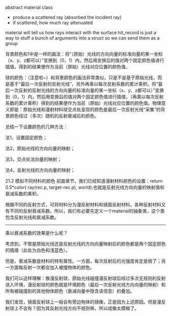 abstract material class
- produce a scattered ray (absorbed the incident ray)
- if scattered, how much ray attenuated

material will tell us how rays interact with the surface
hit_record is just a way to stuff a bunch of arguments into a struct so we can send them as a group

背景颜色和1中是一样的画法：将“（原始）光线的方向向量的标准向量的某一坐标（x、y、z都可以）”变换到（0，1）内，然后用变换后的值对两个固定颜色值进行插值，得到的结果便作为当前（原始）光线对应位置的颜色值。

球的颜色：（注意啦~）和背景颜色的画法非常类似，只是不是基于原始光线，而是基于“最后一次反射的反射光线”，另外再乘以每次反射系数的累计乘积。将“最后一次反射的反射光线的方向向量的标准向量的某一坐标（x、y、z都可以）”变换到（0，1）内，然后用变换后的值对两个固定颜色值进行插值，（再乘以每次反射系数的累计乘积）得到的结果便作为当前（原始）光线对应位置的颜色值。物理意义即是：原始光线和漫射材料球交点处呈现的颜色是最后一次反射光线“采集”的背景颜色经过（多次）随机的反射衰减后的颜色。

总结一下设置颜色的几种方法：

法1，设置固定颜色；

法2，原始光线的方向向量的映射；

法3，交点处法向量的映射；

法4，反射光线的方向向量的映射；

21.2 模拟不同材料的颜色
前面章节，我们已经知道漫射材料颜色的设置：return 0.5*color( ray(rec.p, target-rec.p), world);也就是反射光线方向向量的映射值和衰减系数的乘积。

根据不同的反射方式，可将材料分为漫反射材料和镜面反射材料。各种反射材料又有不同的反射衰减系数。所以，我们有必要先定义一个material的抽象类，这个类包含反射光线和衰减系数。

---

乘以衰减系数的效果是什么呢？

考虑到，不管是原始光线还是反射光线的方向向量映射后的颜色都是两个固定颜色的插值（此处为白色和浅蓝色）。

但是，衰减系数是材料的特有属性。一方面，每次反射后的光强度肯定是弱了；另一方面每反射一次都会加入被撞物体的颜色。

我们可以这样理解：像漫反射球，原始光线碰撞漫反射球后经过多次无规则的反射进入环境，漫反射球的颜色就是环境颜色（最后一次反射光线方向向量的映射）和所有被碰撞到的其他物体颜色（衰减向量中隐含该信息）的叠加。

我们发现，镜面反射球上一般会有旁边物体的镜像，正是因为上述原因。但是漫反射球上不会有？因为其反射光线方向不规则嘛，所以成像太模糊了。
